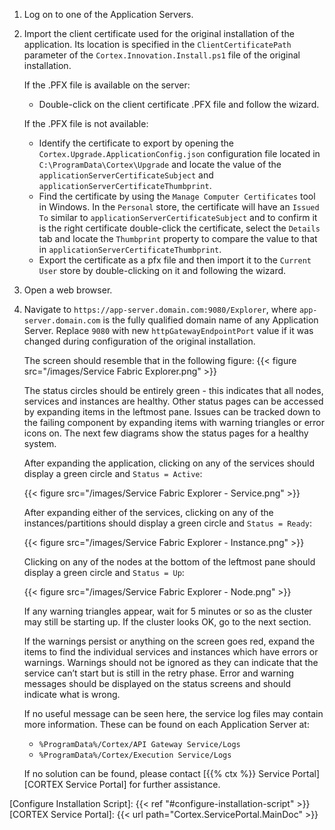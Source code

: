 1. Log on to one of the Application Servers.
1. Import the client certificate used for the original installation of the application. Its location is specified in the `ClientCertificatePath` parameter of the `Cortex.Innovation.Install.ps1` file of the original installation.

    If the .PFX file is available on the server:
    * Double-click on the client certificate .PFX file and follow the wizard.

    If the .PFX file is not available:
    * Identify the certificate to export by opening the `Cortex.Upgrade.ApplicationConfig.json` configuration file located in `C:\ProgramData\Cortex\Upgrade` and locate the value of the `applicationServerCertificateSubject` and `applicationServerCertificateThumbprint`.
    * Find the certificate by using the `Manage Computer Certificates` tool in Windows.  In the `Personal` store, the certificate will have an `Issued To` similar to `applicationServerCertificateSubject` and to confirm it is the right certificate double-click the certificate, select the `Details` tab and locate the `Thumbprint` property to compare the value to that in `applicationServerCertificateThumbprint`.
    * Export the certificate as a pfx file and then import it to the `Current User` store by double-clicking on it and following the wizard.
1. Open a web browser.
1. Navigate to `https://app-server.domain.com:9080/Explorer`, where `app-server.domain.com` is the fully qualified domain name of any Application Server. Replace `9080` with new `httpGatewayEndpointPort` value if it was changed during configuration of the original installation.

    The screen should resemble that in the following figure:
    {{< figure src="/images/Service Fabric Explorer.png" >}}

    The status circles should be entirely green - this indicates that all nodes, services and instances are healthy. Other status pages can be accessed by expanding items in the leftmost pane. Issues can be tracked down to the failing component by expanding items with warning triangles or error icons on. The next few diagrams show the status pages for a healthy system.

    After expanding the application, clicking on any of the services should display a green circle and `Status = Active`:

    {{< figure src="/images/Service Fabric Explorer - Service.png" >}}

    After expanding either of the services, clicking on any of the instances/partitions should display a green circle and `Status = Ready`:

    {{< figure src="/images/Service Fabric Explorer - Instance.png" >}}

    Clicking on any of the nodes at the bottom of the leftmost pane should display a green circle and `Status = Up`:

    {{< figure src="/images/Service Fabric Explorer - Node.png" >}}

    If any warning triangles appear, wait for 5 minutes or so as the cluster may still be starting up. If the cluster looks OK, go to the next section.

    If the warnings persist or anything on the screen goes red, expand the items to find the individual services and instances which have errors or warnings. Warnings should not be ignored as they can indicate that the service can’t start but is still in the retry phase. Error and warning messages should be displayed on the status screens and should indicate what is wrong.

    If no useful message can be seen here, the service log files may contain more information. These can be found on each Application Server at:

    * `%ProgramData%/Cortex/API Gateway Service/Logs`
    * `%ProgramData%/Cortex/Execution Service/Logs`

    If no solution can be found, please contact [{{% ctx %}} Service Portal][CORTEX Service Portal] for further assistance.

[Configure Installation Script]:  {{< ref "#configure-installation-script" >}}
[CORTEX Service Portal]: {{< url path="Cortex.ServicePortal.MainDoc" >}}

